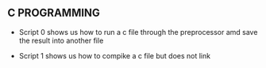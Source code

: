## C PROGRAMMING 

* Script 0 shows us how to run a c file through the preprocessor amd save the result into another file

* Script 1 shows us how to compike a c file but does not link  
